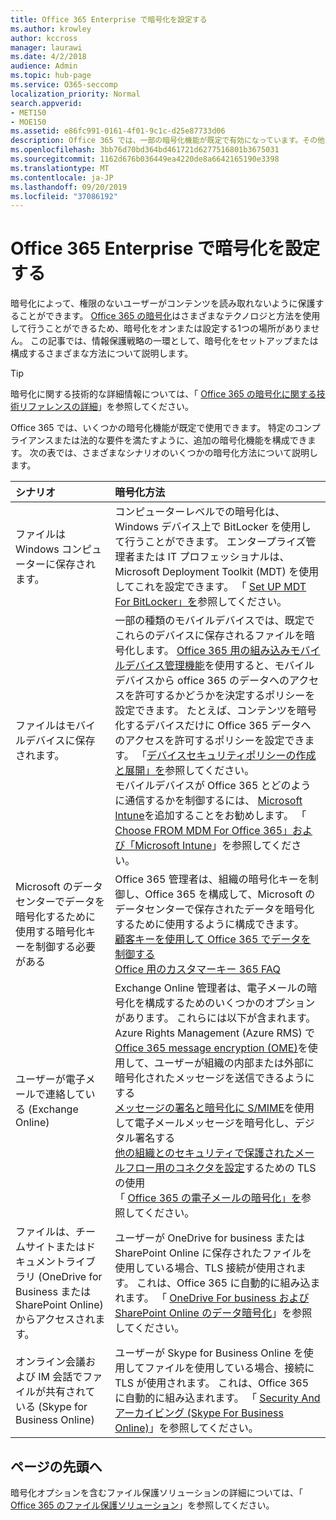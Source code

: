 ```yaml
---
title: Office 365 Enterprise で暗号化を設定する
ms.author: krowley
author: kccross
manager: laurawi
ms.date: 4/2/2018
audience: Admin
ms.topic: hub-page
ms.service: O365-seccomp
localization_priority: Normal
search.appverid:
- MET150
- MOE150
ms.assetid: e86fc991-0161-4f01-9c1c-d25e87733d06
description: Office 365 では、一部の暗号化機能が既定で有効になっています。その他の機能は、特定のコンプライアンスまたは法的な要件を満たすように構成できます。
ms.openlocfilehash: 3bb76d70bd364bd461721d6277516801b3675031
ms.sourcegitcommit: 1162d676b036449ea4220de8a6642165190e3398
ms.translationtype: MT
ms.contentlocale: ja-JP
ms.lasthandoff: 09/20/2019
ms.locfileid: "37086192"
---
```

# <a name="set-up-encryption-in-office-365-enterprise"></a>Office 365 Enterprise で暗号化を設定する

暗号化によって、権限のないユーザーがコンテンツを読み取れないように保護することができます。 [Office 365 の暗号化](encryption.md)はさまざまなテクノロジと方法を使用して行うことができるため、暗号化をオンまたは設定する1つの場所がありません。 この記事では、情報保護戦略の一環として、暗号化をセットアップまたは構成するさまざまな方法について説明します。
  
> [!TIP]
> 暗号化に関する技術的な詳細情報については、「 [Office 365 の暗号化に関する技術リファレンスの詳細](technical-reference-details-about-encryption.md)」を参照してください。
  
Office 365 では、いくつかの暗号化機能が既定で使用できます。 特定のコンプライアンスまたは法的な要件を満たすように、追加の暗号化機能を構成できます。 次の表では、さまざまなシナリオのいくつかの暗号化方法について説明します。
  
|**シナリオ**|**暗号化方法**|
|:-----|:-----|
|ファイルは Windows コンピューターに保存されます。  <br/> |コンピューターレベルでの暗号化は、Windows デバイス上で BitLocker を使用して行うことができます。 エンタープライズ管理者または IT プロフェッショナルは、Microsoft Deployment Toolkit (MDT) を使用してこれを設定できます。 「 [Set UP MDT For BitLocker」を](https://go.microsoft.com/fwlink/?linkid=849282)参照してください。  <br/> |
|ファイルはモバイルデバイスに保存されます。  <br/> |一部の種類のモバイルデバイスでは、既定でこれらのデバイスに保存されるファイルを暗号化します。 [Office 365 用の組み込みモバイルデバイス管理機能](https://support.office.com/article/a1da44e5-7475-4992-be91-9ccec25905b0)を使用すると、モバイルデバイスから office 365 のデータへのアクセスを許可するかどうかを決定するポリシーを設定できます。 たとえば、コンテンツを暗号化するデバイスだけに Office 365 データへのアクセスを許可するポリシーを設定できます。 「[デバイスセキュリティポリシーの作成と展開」を](https://support.office.com/article/d310f556-8bfb-497b-9bd7-fe3c36ea2fd6)参照してください。  <br/> モバイルデバイスが Office 365 とどのように通信するかを制御するには、 [Microsoft Intune](https://aka.ms/qzln04)を追加することをお勧めします。 「 [Choose FROM MDM For Office 365」および「Microsoft Intune](https://support.office.com/article/c93d9ab9-efb2-4349-9b93-30c30562ee22)」を参照してください。  <br/> |
|Microsoft のデータセンターでデータを暗号化するために使用する暗号化キーを制御する必要がある  <br/> | Office 365 管理者は、組織の暗号化キーを制御し、Office 365 を構成して、Microsoft のデータセンターで保存されたデータを暗号化するために使用するように構成できます。  <br/> [顧客キーを使用して Office 365 でデータを制御する](controlling-your-data-using-customer-key.md) <br/> [Office 用のカスタマーキー 365 FAQ](service-encryption-with-customer-key-faq.md) <br/> |
|ユーザーが電子メールで連絡している (Exchange Online)  <br/> | Exchange Online 管理者は、電子メールの暗号化を構成するためのいくつかのオプションがあります。 これらには以下が含まれます。  <br/>  Azure Rights Management (Azure RMS) で[Office 365 message encryption (OME)](set-up-new-message-encryption-capabilities.md)を使用して、ユーザーが組織の内部または外部に暗号化されたメッセージを送信できるようにする  <br/>  [メッセージの署名と暗号化に S/MIME](https://aka.ms/c6dozg)を使用して電子メールメッセージを暗号化し、デジタル署名する  <br/>  [他の組織とのセキュリティで保護されたメールフロー用のコネクタを設定](https://aka.ms/hs809p)するための TLS の使用 <br/>  「 [Office 365 の電子メールの暗号化」を](https://aka.ms/hic3f7)参照してください。  <br/> |
|ファイルは、チームサイトまたはドキュメントライブラリ (OneDrive for Business または SharePoint Online) からアクセスされます。  <br/> |ユーザーが OneDrive for business または SharePoint Online に保存されたファイルを使用している場合、TLS 接続が使用されます。 これは、Office 365 に自動的に組み込まれます。 「 [OneDrive For business および SharePoint Online のデータ暗号化](https://go.microsoft.com/fwlink/?linkid=526379)」を参照してください。  <br/> |
|オンライン会議および IM 会話でファイルが共有されている (Skype for Business Online)  <br/> |ユーザーが Skype for Business Online を使用してファイルを使用している場合、接続に TLS が使用されます。 これは、Office 365 に自動的に組み込まれます。 「 [Security And アーカイビング (Skype For Business Online)](https://aka.ms/nuq4ws)」を参照してください。  <br/> |

## <a name="additional-information"></a>ページの先頭へ

暗号化オプションを含むファイル保護ソリューションの詳細については、「 [Office 365 のファイル保護ソリューション](https://www.microsoft.com/en-us/download/details.aspx?id=55523)」を参照してください。